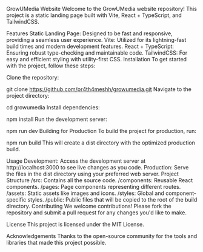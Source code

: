GrowUMedia Website
Welcome to the GrowUMedia website repository! This project is a static landing page built with Vite, React + TypeScript, and TailwindCSS.

Features
Static Landing Page: Designed to be fast and responsive, providing a seamless user experience.
Vite: Utilized for its lightning-fast build times and modern development features.
React + TypeScript: Ensuring robust type-checking and maintainable code.
TailwindCSS: For easy and efficient styling with utility-first CSS.
Installation
To get started with the project, follow these steps:

Clone the repository:

git clone https://github.com/pr4th4meshh/growumedia.git
Navigate to the project directory:

cd growumedia
Install dependencies:

npm install
Run the development server:

npm run dev
Building for Production
To build the project for production, run:

npm run build
This will create a dist directory with the optimized production build.

Usage
Development: Access the development server at http://localhost:3000 to see live changes as you code.
Production: Serve the files in the dist directory using your preferred web server.
Project Structure
/src: Contains all the source code.
/components: Reusable React components.
/pages: Page components representing different routes.
/assets: Static assets like images and icons.
/styles: Global and component-specific styles.
/public: Public files that will be copied to the root of the build directory.
Contributing
We welcome contributions! Please fork the repository and submit a pull request for any changes you'd like to make.

License
This project is licensed under the MIT License.

Acknowledgements
Thanks to the open-source community for the tools and libraries that made this project possible.

